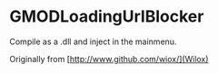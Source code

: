 # GMODLoadingUrlBlocker

Compile as a .dll and inject in the mainmenu.

Originally from [http://www.github.com/wiox/](Wilox)
